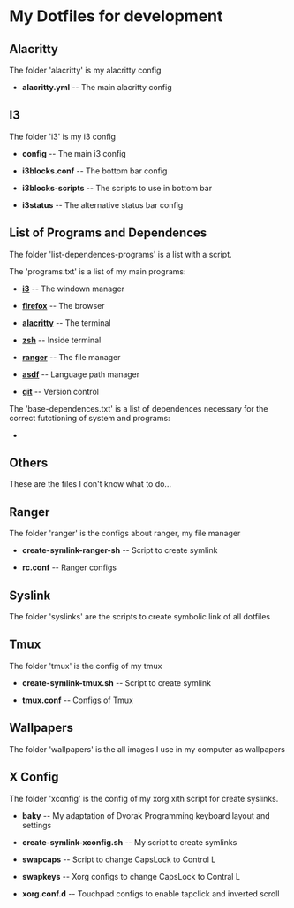 # My Dotfiles for development

## Alacritty

The folder 'alacritty' is my alacritty config

- **alacritty.yml** -- The main alacritty config

## I3

The folder 'i3' is my i3 config

- **config** -- The main i3 config

- **i3blocks.conf** -- The bottom bar config

- **i3blocks-scripts** -- The scripts to use in bottom bar

- **i3status** -- The alternative status bar config

## List of Programs and Dependences

The folder 'list-dependences-programs' is a list with a script.

The 'programs.txt' is a list of my main programs:

- **[i3](https://i3wm.org/)** -- The windown manager 

- **[firefox](https://www.mozilla.org/en-US/firefox/new/)** --  The browser

- **[alacritty](https://github.com/alacritty/alacritty)** -- The terminal

- **[zsh](https://ohmyz.sh/)** -- Inside terminal

- **[ranger](https://github.com/ranger/ranger)** -- The file manager

- **[asdf](https://asdf-vm.com/)** -- Language path manager
	
- **[git](https://git-scm.com/)** -- Version control

The 'base-dependences.txt' is a list of dependences necessary for the correct futctioning of system and programs:

- 

## Others

These are the files I don't know what to do...

## Ranger

The folder 'ranger' is the configs about ranger, my file manager

- **create-symlink-ranger-sh** -- Script to create symlink

- **rc.conf** -- Ranger configs

## Syslink

The folder 'syslinks' are the scripts to create symbolic link of all dotfiles

## Tmux

The folder 'tmux' is the config of my tmux

- **create-symlink-tmux.sh** -- Script to create symlink

- **tmux.conf** -- Configs of Tmux

## Wallpapers

The folder 'wallpapers' is the all images I use in my computer as wallpapers

## X Config

The folder 'xconfig' is the config of my xorg xith script for create syslinks.

- **baky** -- My adaptation of Dvorak Programming keyboard layout and settings

- **create-symlink-xconfig.sh** -- My script to create symlinks

- **swapcaps** -- Script to change CapsLock to Control L

- **swapkeys** -- Xorg configs to change CapsLock to Contral L

- **xorg.conf.d** -- Touchpad configs to enable tapclick and inverted scroll
